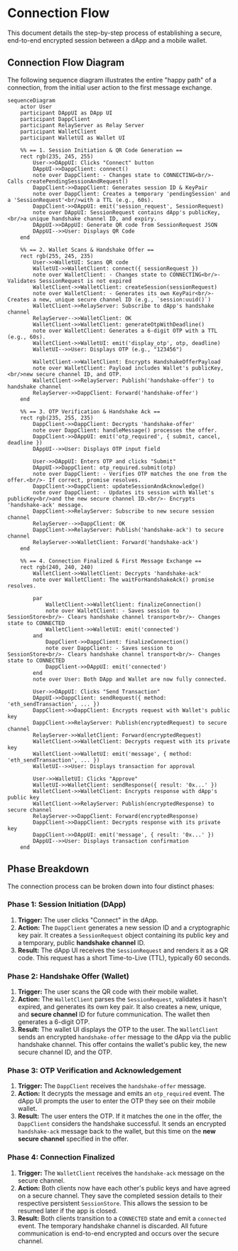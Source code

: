 # Connection Flow

This document details the step-by-step process of establishing a secure, end-to-end encrypted session between a dApp and a mobile wallet.

## Connection Flow Diagram

The following sequence diagram illustrates the entire "happy path" of a connection, from the initial user action to the first message exchange.

```mermaid
sequenceDiagram
    actor User
    participant DAppUI as DApp UI
    participant DappClient
    participant RelayServer as Relay Server
    participant WalletClient
    participant WalletUI as Wallet UI

    %% == 1. Session Initiation & QR Code Generation ==
    rect rgb(235, 245, 255)
        User->>DAppUI: Clicks "Connect" button
        DAppUI->>DappClient: connect()
        note over DappClient: - Changes state to CONNECTING<br/>- Calls createPendingSessionAndRequest()
        DappClient->>DappClient: Generates session ID & KeyPair
        note over DappClient: Creates a temporary 'pendingSession' and a 'SessionRequest'<br/>with a TTL (e.g., 60s).
        DappClient->>DAppUI: emit('session_request', SessionRequest)
        note over DAppUI: SessionRequest contains dApp's publicKey,<br/>a unique handshake channel ID, and expiry.
        DAppUI->>DAppUI: Generate QR code from SessionRequest JSON
        DAppUI-->>User: Displays QR Code
    end

    %% == 2. Wallet Scans & Handshake Offer ==
    rect rgb(255, 245, 235)
        User->>WalletUI: Scans QR code
        WalletUI->>WalletClient: connect({ sessionRequest })
        note over WalletClient: - Changes state to CONNECTING<br/>- Validates SessionRequest is not expired
        WalletClient->>WalletClient: createSession(sessionRequest)
        note over WalletClient: - Generates its own KeyPair<br/>- Creates a new, unique secure channel ID (e.g., `session:uuid()`)
        WalletClient->>RelayServer: Subscribe to dApp's handshake channel
        RelayServer-->>WalletClient: OK
        WalletClient->>WalletClient: generateOtpWithDeadline()
        note over WalletClient: Generates a 6-digit OTP with a TTL (e.g., 60s).
        WalletClient->>WalletUI: emit('display_otp', otp, deadline)
        WalletUI-->>User: Displays OTP (e.g., "123456")
        
        WalletClient->>WalletClient: Encrypts HandshakeOfferPayload
        note over WalletClient: Payload includes Wallet's publicKey,<br/>new secure channel ID, and OTP.
        WalletClient->>RelayServer: Publish('handshake-offer') to handshake channel
        RelayServer->>DappClient: Forward('handshake-offer')
    end

    %% == 3. OTP Verification & Handshake Ack ==
    rect rgb(235, 255, 235)
        DappClient->>DappClient: Decrypts 'handshake-offer'
        note over DappClient: handleMessage() processes the offer.
        DappClient->>DAppUI: emit('otp_required', { submit, cancel, deadline })
        DAppUI-->>User: Displays OTP input field

        User->>DAppUI: Enters OTP and clicks "Submit"
        DAppUI->>DappClient: otp_required.submit(otp)
        note over DappClient: - Verifies OTP matches the one from the offer.<br/>- If correct, promise resolves.
        DappClient->>DappClient: updateSessionAndAcknowledge()
        note over DappClient: - Updates its session with Wallet's publicKey<br/>and the new secure channel ID.<br/>- Encrypts 'handshake-ack' message.
        DappClient->>RelayServer: Subscribe to new secure session channel
        RelayServer-->>DappClient: OK
        DappClient->>RelayServer: Publish('handshake-ack') to secure channel
        RelayServer->>WalletClient: Forward('handshake-ack')
    end

    %% == 4. Connection Finalized & First Message Exchange ==
    rect rgb(240, 240, 240)
        WalletClient->>WalletClient: Decrypts 'handshake-ack'
        note over WalletClient: The waitForHandshakeAck() promise resolves.
        
        par
            WalletClient->>WalletClient: finalizeConnection()
            note over WalletClient: - Saves session to SessionStore<br/>- Clears handshake channel transport<br/>- Changes state to CONNECTED
            WalletClient->>WalletUI: emit('connected')
        and
            DappClient->>DappClient: finalizeConnection()
            note over DappClient: - Saves session to SessionStore<br/>- Clears handshake channel transport<br/>- Changes state to CONNECTED
            DappClient->>DAppUI: emit('connected')
        end
        note over User: Both DApp and Wallet are now fully connected.

        User->>DAppUI: Clicks "Send Transaction"
        DAppUI->>DappClient: sendRequest({ method: 'eth_sendTransaction', ... })
        DappClient->>DappClient: Encrypts request with Wallet's public key
        DappClient->>RelayServer: Publish(encryptedRequest) to secure channel
        RelayServer->>WalletClient: Forward(encryptedRequest)
        WalletClient->>WalletClient: Decrypts request with its private key
        WalletClient->>WalletUI: emit('message', { method: 'eth_sendTransaction', ... })
        WalletUI-->>User: Displays transaction for approval

        User->>WalletUI: Clicks "Approve"
        WalletUI->>WalletClient: sendResponse({ result: '0x...' })
        WalletClient->>WalletClient: Encrypts response with dApp's public key
        WalletClient->>RelayServer: Publish(encryptedResponse) to secure channel
        RelayServer->>DappClient: Forward(encryptedResponse)
        DappClient->>DappClient: Decrypts response with its private key
        DappClient->>DAppUI: emit('message', { result: '0x...' })
        DAppUI-->>User: Displays transaction confirmation
    end
```

## Phase Breakdown

The connection process can be broken down into four distinct phases:

### Phase 1: Session Initiation (DApp)
1.  **Trigger:** The user clicks "Connect" in the dApp.
2.  **Action:** The `DappClient` generates a new session ID and a cryptographic key pair. It creates a `SessionRequest` object containing its public key and a temporary, public **handshake channel** ID.
3.  **Result:** The dApp UI receives the `SessionRequest` and renders it as a QR code. This request has a short Time-to-Live (TTL), typically 60 seconds.

### Phase 2: Handshake Offer (Wallet)
1.  **Trigger:** The user scans the QR code with their mobile wallet.
2.  **Action:** The `WalletClient` parses the `SessionRequest`, validates it hasn't expired, and generates its own key pair. It also creates a new, unique, and **secure channel** ID for future communication. The wallet then generates a 6-digit OTP.
3.  **Result:** The wallet UI displays the OTP to the user. The `WalletClient` sends an encrypted `handshake-offer` message to the dApp via the public handshake channel. This offer contains the wallet's public key, the new secure channel ID, and the OTP.

### Phase 3: OTP Verification and Acknowledgement
1.  **Trigger:** The `DappClient` receives the `handshake-offer` message.
2.  **Action:** It decrypts the message and emits an `otp_required` event. The dApp UI prompts the user to enter the OTP they see on their mobile wallet.
3.  **Result:** The user enters the OTP. If it matches the one in the offer, the `DappClient` considers the handshake successful. It sends an encrypted `handshake-ack` message back to the wallet, but this time on the **new secure channel** specified in the offer.

### Phase 4: Connection Finalized
1.  **Trigger:** The `WalletClient` receives the `handshake-ack` message on the secure channel.
2.  **Action:** Both clients now have each other's public keys and have agreed on a secure channel. They save the completed session details to their respective persistent `SessionStore`. This allows the session to be resumed later if the app is closed.
3.  **Result:** Both clients transition to a `CONNECTED` state and emit a `connected` event. The temporary handshake channel is discarded. All future communication is end-to-end encrypted and occurs over the secure channel.
